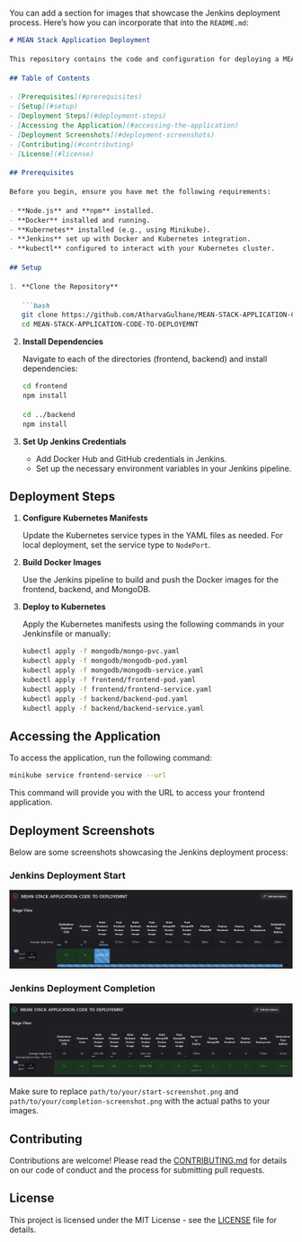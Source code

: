 You can add a section for images that showcase the Jenkins deployment process. Here’s how you can incorporate that into the `README.md`:

```markdown
# MEAN Stack Application Deployment

This repository contains the code and configuration for deploying a MEAN stack application using Docker, Kubernetes, and Jenkins.

## Table of Contents

- [Prerequisites](#prerequisites)
- [Setup](#setup)
- [Deployment Steps](#deployment-steps)
- [Accessing the Application](#accessing-the-application)
- [Deployment Screenshots](#deployment-screenshots)
- [Contributing](#contributing)
- [License](#license)

## Prerequisites

Before you begin, ensure you have met the following requirements:

- **Node.js** and **npm** installed.
- **Docker** installed and running.
- **Kubernetes** installed (e.g., using Minikube).
- **Jenkins** set up with Docker and Kubernetes integration.
- **kubectl** configured to interact with your Kubernetes cluster.

## Setup

1. **Clone the Repository**

   ```bash
   git clone https://github.com/AtharvaGulhane/MEAN-STACK-APPLICATION-CODE-TO-DEPLOYEMNT.git
   cd MEAN-STACK-APPLICATION-CODE-TO-DEPLOYEMNT
   ```

2. **Install Dependencies**

   Navigate to each of the directories (frontend, backend) and install dependencies:

   ```bash
   cd frontend
   npm install

   cd ../backend
   npm install
   ```

3. **Set Up Jenkins Credentials**

   - Add Docker Hub and GitHub credentials in Jenkins.
   - Set up the necessary environment variables in your Jenkins pipeline.

## Deployment Steps

1. **Configure Kubernetes Manifests**
   
   Update the Kubernetes service types in the YAML files as needed. For local deployment, set the service type to `NodePort`.

2. **Build Docker Images**

   Use the Jenkins pipeline to build and push the Docker images for the frontend, backend, and MongoDB.

3. **Deploy to Kubernetes**

   Apply the Kubernetes manifests using the following commands in your Jenkinsfile or manually:

   ```bash
   kubectl apply -f mongodb/mongo-pvc.yaml
   kubectl apply -f mongodb/mongodb-pod.yaml
   kubectl apply -f mongodb/mongodb-service.yaml
   kubectl apply -f frontend/frontend-pod.yaml
   kubectl apply -f frontend/frontend-service.yaml
   kubectl apply -f backend/backend-pod.yaml
   kubectl apply -f backend/backend-service.yaml
   ```

## Accessing the Application

To access the application, run the following command:

```bash
minikube service frontend-service --url
```

This command will provide you with the URL to access your frontend application.

## Deployment Screenshots

Below are some screenshots showcasing the Jenkins deployment process:

### Jenkins Deployment Start
![Jenkins Deployment Start](images/Starting%20New%20Deployemnt.png)

### Jenkins Deployment Completion
![Jenkins Deployment Completion](images/Succesful%20Deployemnt.png)

Make sure to replace `path/to/your/start-screenshot.png` and `path/to/your/completion-screenshot.png` with the actual paths to your images.

## Contributing

Contributions are welcome! Please read the [CONTRIBUTING.md](CONTRIBUTING.md) for details on our code of conduct and the process for submitting pull requests.

## License

This project is licensed under the MIT License - see the [LICENSE](LICENSE) file for details.
